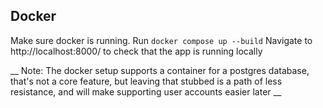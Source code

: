 ## Docker
Make sure docker is running.
Run `docker compose up --build`
Navigate to http://localhost:8000/ to check that the app is running locally

__ Note: The docker setup supports a container for a postgres database, that's not a core feature, but leaving that stubbed is a path of less resistance, and will make supporting user accounts easier later __
